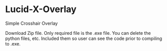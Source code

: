 # Lucid-X-Overlay
 Simple Crosshair Overlay

 Download Zip file.
 Only required file is the .exe file. You can delete the python files, etc. 
 Included them so user can see the code prior to compiling to .exe.
